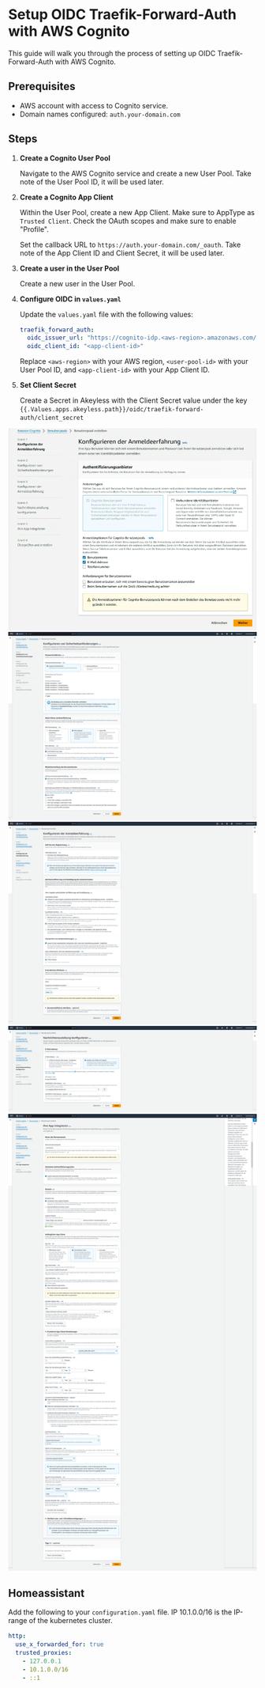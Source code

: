 # Setup OIDC Traefik-Forward-Auth with AWS Cognito

This guide will walk you through the process of setting up OIDC Traefik-Forward-Auth with AWS Cognito.

## Prerequisites

- AWS account with access to Cognito service.
- Domain names configured: `auth.your-domain.com`


## Steps

1. **Create a Cognito User Pool**

   Navigate to the AWS Cognito service and create a new User Pool. Take note of the User Pool ID, it will be used later.

2. **Create a Cognito App Client**

   Within the User Pool, create a new App Client. Make sure to AppType as  `Trusted Client`.
   Check the OAuth scopes and make sure to enable "Profile".

   Set the callback URL to `https://auth.your-domain.com/_oauth`. Take note of the App Client ID and Client Secret, it will be used later.

3. **Create a user in the User Pool**

   Create a new user in the User Pool.

4. **Configure OIDC in `values.yaml`**

   Update the `values.yaml` file with the following values:

   ```yaml
   traefik_forward_auth:
     oidc_issuer_url: "https://cognito-idp.<aws-region>.amazonaws.com/<user-pool-id>/.well-known/jwks.json"
     oidc_client_id: "<app-client-id>"
   ```

   Replace `<aws-region>` with your AWS region, `<user-pool-id>` with your User Pool ID, and `<app-client-id>` with your App Client ID.


5. **Set Client Secret**

   Create a Secret in Akeyless with the Client Secret value under the key `{{.Values.apps.akeyless.path}}/oidc/traefik-forward-auth/client_secret`

![FireShot Capture 017 - Benutzerpool erstellen } Benutzerpools } Amazon Cognito } eu-central-_ - eu-central-1.console.aws.amazon.com.png](img%2FFireShot%20Capture%20017%20-%20Benutzerpool%20erstellen%20%7D%20Benutzerpools%20%7D%20Amazon%20Cognito%20%7D%20eu-central-_%20-%20eu-central-1.console.aws.amazon.com.png)
![FireShot Capture 018 - Benutzerpool erstellen } Benutzerpools } Amazon Cognito } eu-central-_ - eu-central-1.console.aws.amazon.com.png](img%2FFireShot%20Capture%20018%20-%20Benutzerpool%20erstellen%20%7D%20Benutzerpools%20%7D%20Amazon%20Cognito%20%7D%20eu-central-_%20-%20eu-central-1.console.aws.amazon.com.png)
![FireShot Capture 019 - Benutzerpool erstellen } Benutzerpools } Amazon Cognito } eu-central-_ - eu-central-1.console.aws.amazon.com.png](img%2FFireShot%20Capture%20019%20-%20Benutzerpool%20erstellen%20%7D%20Benutzerpools%20%7D%20Amazon%20Cognito%20%7D%20eu-central-_%20-%20eu-central-1.console.aws.amazon.com.png)
![FireShot Capture 020 - Benutzerpool erstellen } Benutzerpools } Amazon Cognito } eu-central-_ - eu-central-1.console.aws.amazon.com.png](img%2FFireShot%20Capture%20020%20-%20Benutzerpool%20erstellen%20%7D%20Benutzerpools%20%7D%20Amazon%20Cognito%20%7D%20eu-central-_%20-%20eu-central-1.console.aws.amazon.com.png)
![FireShot Capture 021 - Benutzerpool erstellen } Benutzerpools } Amazon Cognito } eu-central-_ - eu-central-1.console.aws.amazon.com.png](img%2FFireShot%20Capture%20021%20-%20Benutzerpool%20erstellen%20%7D%20Benutzerpools%20%7D%20Amazon%20Cognito%20%7D%20eu-central-_%20-%20eu-central-1.console.aws.amazon.com.png)

## Homeassistant
Add the following to your `configuration.yaml` file. IP 10.1.0.0/16 is the IP-range of the kubernetes cluster.
```yaml
http:
  use_x_forwarded_for: true
  trusted_proxies:
    - 127.0.0.1
    - 10.1.0.0/16
    - ::1
```